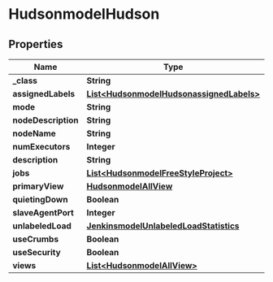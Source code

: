 
# HudsonmodelHudson

## Properties
Name | Type | Description | Notes
------------ | ------------- | ------------- | -------------
**_class** | **String** |  |  [optional]
**assignedLabels** | [**List&lt;HudsonmodelHudsonassignedLabels&gt;**](HudsonmodelHudsonassignedLabels.md) |  |  [optional]
**mode** | **String** |  |  [optional]
**nodeDescription** | **String** |  |  [optional]
**nodeName** | **String** |  |  [optional]
**numExecutors** | **Integer** |  |  [optional]
**description** | **String** |  |  [optional]
**jobs** | [**List&lt;HudsonmodelFreeStyleProject&gt;**](HudsonmodelFreeStyleProject.md) |  |  [optional]
**primaryView** | [**HudsonmodelAllView**](HudsonmodelAllView.md) |  |  [optional]
**quietingDown** | **Boolean** |  |  [optional]
**slaveAgentPort** | **Integer** |  |  [optional]
**unlabeledLoad** | [**JenkinsmodelUnlabeledLoadStatistics**](JenkinsmodelUnlabeledLoadStatistics.md) |  |  [optional]
**useCrumbs** | **Boolean** |  |  [optional]
**useSecurity** | **Boolean** |  |  [optional]
**views** | [**List&lt;HudsonmodelAllView&gt;**](HudsonmodelAllView.md) |  |  [optional]



